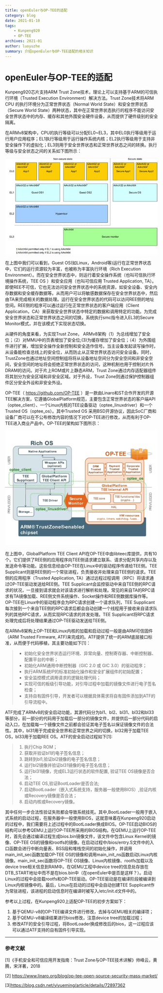 ```yaml
---
title: openEuler与OP-TEE的适配 
category: blog 
date: 2021-01-10
tags:     
    - Kunpeng920   
    - OP-TEE   
archives: 2021-01
author: luoyuzhe
summary: 介绍openEuler与OP-TEE适配的相关知识
---
```


# openEuler与OP-TEE的适配

Kunpeng920芯片支持ARM Trust Zone技术，理论上可以支持基于ARM的可信执行环境（Trusted Execution Environment）解决方法。Trust Zone技术将ARM CPU 的执行环境分为正常世界状态（Normal World State）和安全世界状态（Secure World State）两种状态，其中在正常世界状态执行的程序不能访问安全世界状态中的内存、缓存和其他外围安全硬件设备，从而提供了硬件级别的安全隔离。

在ARMv8架构中，CPU的执行等级可以分配EL0~EL3，其中EL0执行等级用于运行用户应用程序；EL1执行等级用于运行操作系统内核；EL2执行等级用于支持非安全操作下的虚拟化；EL3则用于安全世界状态和正常世界状态之间的转换。执行等级与安全状态之间的关系如下图所示：

![](./Execution-Level.jpg)



在上图中我们可以看到，Guest OS(如Linux，Android等)运行在正常世界状态中，它们的运行资源较为丰富，也被称为丰富执行环境（Rich Execution Environment）。而在安全世界状态中，则运行着安全操作系统（也叫可信执行环境操作系统，TEE OS ）和安全应用（也叫可信应用 Trusted Application, TA）。即使REE不可信，它也无法访问安全世界状态中的系统资源，如安全设备、安全内存数据和安全缓存数据等。从而用户可以将敏感数据保存在安全世界状态中，然后由TA来完成相关的数据处理。运行在安全世界状态的代码可以访问REE侧的地址空间。REE侧的程序可以通过运行在正常世界状态的客户端应用（Client Application，CA）来获取安全世界状态中特定的数据和调用特定的功能。为完成安全世界状态和正常世界状态之间的切换，系统执行smc指令进入EL3的Secure Monitor模式，并在该模式下实现状态切换。

从硬件的角度来看，为实现Trust Zone， ARMv8架构（1）为总线增加了安全位；（2）对MMU中的页表增加了安全位;(3)为缓存增加了安全位；（4）为外围组件进行扩展，增加安全操作全新控制和安全造作信号。当主设备发起读写操作时，从设备能检查总线上的安全位，从而防止从正常世界状态访问安全设备。同时，TrustZone也通过地址空间控制组将将从设备地址空间分为安全空间和非安全空间，安全空间的地址将会拒绝正常世界状态的访问，这种机制也用于控制对片外DRAM的访问。对于片上ROM或片上静态ARM，Trust Zone通过内存适配器组件将其划分为安全区域和非安全区域。对于外设，Trust Zone则通过保护控制器组件区分安全外设和非安全外设。

OP-TEE（ https://github.com/OP-TEE ）是一款由Linaro和ST合作开发的开源TEE解决方案，它遵循GlobalPlatform规范，主要包含正常世界状态的客户端API（optee_client）、一个Linux内核的TEE设备驱动（optee_linuxdriver）和一个Trusted OS（optee_os）。其中Trusted OS 采用BSD开源协议，因此SoC厂商和设备厂商可以在不公布修改内容的情况下对OP-TEE进行修改，从而有利于OP-TEE进入商业产品中。OP-TEE的架构如下图所示：

![](./Architecture.jpg)

在上图中，GlobalPlatform TEE Client API在OP-TEE中由libteec库提供，共有10个。它们提供了REE侧的应用程序向TEE侧请求建立联系、请求分配共享内存以及发送命令等功能。这些信息经由OP-TEE在Linux中的驱动程序传递给TEE侧。TEE Supplicant则是REE侧的一个常驻进程，负责接收并处理来自TEE侧的请求。TEE侧的应用程序（Trusted Application, TA）通过远程过程调用（RPC）将请求通过OP-TEE驱动发送给REE侧。TEE Supplicant会监控驱动中来自TEE侧的RPC请求的状况，一旦接到请求就会对该请求进行解析和处理。常见的来自TA的RPC请求有TA镜像加载、REE侧文件系统操作、Socket操作和REE侧数据库操作等。OP-TEE在Linux中的驱动程序会为RPC请求创建一个请求队列，TEE Supplicant每次接到一个来自TEE侧的RPC请求后都会自动创建一个线程用于接收来自请求队列的其他RPC请求，从而实现RPC请求的并发处理。TEE Supplicant将RPC请求处理完成后将处理结果通过OP-TEE驱动发送给TEE侧。

在ARMv8架构上OP-TEE和Linux内核的加载和启动过程一般是由ARM可信固件（ARM Trusted Firmware, ATF)来完成的。ATF提供了统一的ARM底层接口标准，从而便于代码移植，其主要功能如下[1]：

> - 初始化安全世界状态运行环境、异常向量、控制寄存器、中断控制器、配置平台的中断；
> - 初始化ARM通用中断控制器（GIC 2.0 或 GIC 3.0）的驱动程序；
> - 执行ARM系统IP的标准初始化操作和安全扩展组件的初始配置；
> - 安全监控模式调用请求的逻辑处理代码；
> - 实现可信的板级引导功能，对引导过程中加载的镜像文件进行电子签名检查；
> - 支持自有固件引导，开发者可以根据具体需求将自有固件添加到ATF的引导流程中。

ATF完成了ARMv8的安全启动功能，其源代码分为bl1、bl2、bl31、bl32和bl33等部分，前一部分的代码用于加载后一部分的镜像文件，并提供后一部分代码的启动入口，在加载每一个镜像文件之前都会验证其电子签名以保证镜像文件的合法性。其中，bl31用于完成安全世界和正常世界之间的切换，bl32用于加载TEE OS，bl33用于加载REE OS。ATF的安全启动过程如下[1]:

> 1. 执行Chip ROM；
> 2. 获取并验证bl1的电子签名信息；
> 3. 跳转到bl1,验证bl2镜像的电子签名信息；
> 4. 运行bl2镜像并验证bl31镜像的电子签名信息；
> 5. 运行bl31镜像，完成EL3运行状态的软件配置, 验证TEE OS镜像是否合法；
> 6. 启动TEE OS,验证BootLoader是否合法;
> 7. 启动BootLoader（嵌入式系统支持，服务器一般使用BIOS）,验证内核或Recovery镜像是否合法；
> 8. 启动内核或Recovery镜像。

其中任何一步合法性验证失败都会导致系统挂死。其中,BootLoader一般用于嵌入式系统的启动过程，在服务器中一般使用BIOS，这就意味着在Kunpeng920启动的过程中，我们需要将上述过程中的BootLoader换成BIOS。OP-TEE启动BIOS的结构可以参考QEMU上运行OP-TEE所采用的BIOS结构。在QEMU上运行OP-TEE时，首先会通过编译过程生成bios.bin镜像文件，该文件中包含Linux Kernel的镜像、OP-TEE OS的镜像和rootfs的镜像。在启动过程中/bios/entry.S文件中的入口函数会进行中断向量表、BSS段和堆栈空间的初始化操作，并调用main_init_sec函数加载OP-TEE OS的镜像和调用main_init_ns函数启动Linux内核镜像。main_init_sec函数将OP-TEE OS镜像、Linux内核镜像、rootfs加载以及device tree相关信息到RAM中。在QEMU工程中device tree的信息处存放在DTB_START地址中而不是在bios.bin中（在openEuler中是否是这样？）。启动Linux的过程中会挂载rootfs和OP-TEE驱动。OP-TEE驱动是在编译阶段被编译到Linux内核镜像中的。最后，Linux在启动的过程中会自动创建TEE Supplicant作为常驻进程，该进程的启动信息时在编译时被写入/etc/init.d文件中的。

参考以上过程，在Kunpeng920上适配OP-TEE的初步方案如下：

1. 基于QEMU-v8的OP-TEE编译文件进行修改，去掉与QEMU相关的编译项；
2. 基于QEMU-v8编译结果进行bios修改，注意device tree的加载过程；
3. 修改ATF的安全引导过程，将BootLoader换成修改后的bios，这一过程应该可以通过ATF支持的自有固件引导实现。





------

### 参考文献

[1]《手机安全和可信应用开发指南：Trust Zone与OP-TEE技术详解》帅峰云，黄腾，宋洋著，2018

[2] https://www.linaro.org/blog/op-tee-open-source-security-mass-market/

[3]https://blog.csdn.net/yiyueming/article/details/72897362